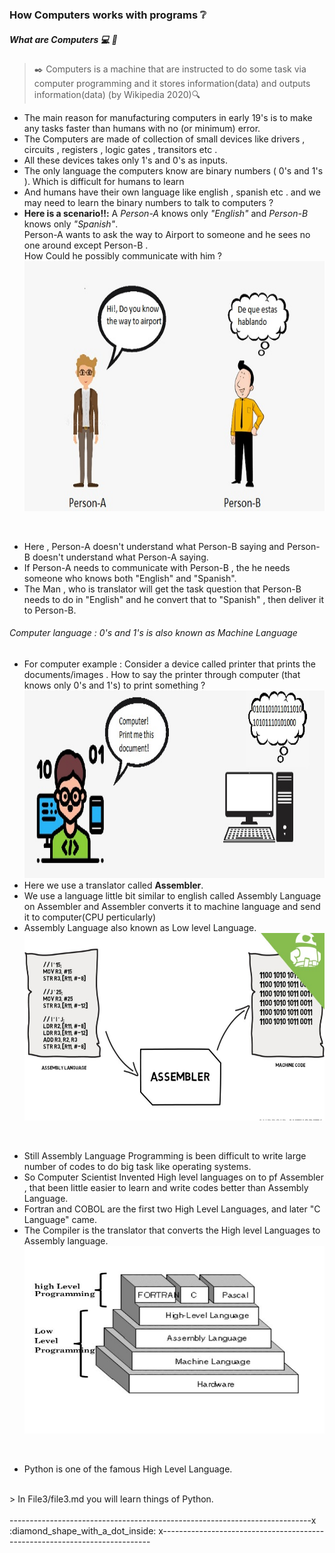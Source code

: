 ### How Computers works with programs :grey_question:
##### What are Computers :computer: :abacus:
> :black_nib: Computers is a machine that are instructed to do some task via computer programming and it stores information(data) and outputs information(data) (by Wikipedia 2020):mag:

* The main reason for manufacturing computers in early 19's is to make any tasks faster than humans with no (or minimum) error.<br/>
* The Computers are made of collection of small devices like drivers , circuits , registers , logic gates , transitors etc .<br/> 
* All these devices takes only 1's and 0's as inputs.<br/>
* The only language the computers know are binary numbers ( 0's and 1's ). Which is difficult for humans to learn <br/>
* And humans have their own language like english , spanish etc . and we may need to learn the binary numbers to talk to computers ? <br/>
* **Here is a scenario:bangbang::** A *Person-A* knows only *"English"* and *Person-B* knows only *"Spanish"*. <br/>
Person-A wants to ask the way to Airport to someone and he sees no one around except Person-B . <br/>
How Could he possibly communicate with him ? <br/>
<img src="file2_1.jpg" width="700" height="400" ><br/>
<br/>

* Here , Person-A doesn't understand what Person-B saying and Person-B doesn't understand what Person-A saying. <br/>
* If Person-A needs to communicate with Person-B , the he needs someone who knows both "English" and "Spanish". <br/>
* The Man , who is translator will get the task question that Person-B needs to do in "English" and he convert that to "Spanish" , then deliver it to Person-B. <br/>
###### Computer language : 0's and 1's is also known as Machine Language <br/>
* For computer example : Consider a device called printer that prints the documents/images . How to say the printer through computer (that knows only 0's and 1's) to print something ? <br/>
<img src="file2_2.jpg" width="700" height="300"><br/>
* Here we use a translator called **Assembler**. <br/>
* We use a language little bit similar to english called Assembly Language on Assembler and Assembler converts it to machine language and send it to computer(CPU perticularly)<br/>
* Assembly Language also known as Low level Language. <br/>
<img src="file2_3.jpg" width="700" height="300"> <br/>
<br/>

* Still Assembly Language Programming is been difficult to write large number of codes to do big task like operating systems.<br/>
* So Computer Scientist Invented High level languages on to pf Assembler , that been little easier to learn and write codes better than Assembly Language. <br/>
* Fortran and COBOL are the first two High Level Languages, and later "C Language" came. <br/>
* The Compiler is the translator that converts the High level Languages to Assembly language. <br/>
<img src="file2_4.jpeg" width="700" height="300"> <br/>
<br/>

* Python is one of the famous High Level Language. <br/>
<br/>
> In File3/file3.md you will learn things of Python.<br/><br/>
---------------------------------------------------------------------------x :diamond_shape_with_a_dot_inside: x---------------------------------------------------------------------------

